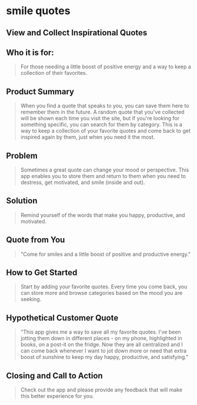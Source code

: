 # smile quotes #

<!-- 
> This material was originally posted [here](http://www.quora.com/What-is-Amazons-approach-to-product-development-and-product-management). It is reproduced here for posterities sake.

There is an approach called "working backwards" that is widely used at Amazon. They work backwards from the customer, rather than starting with an idea for a product and trying to bolt customers onto it. While working backwards can be applied to any specific product decision, using this approach is especially important when developing new products or features.

For new initiatives a product manager typically starts by writing an internal press release announcing the finished product. The target audience for the press release is the new/updated product's customers, which can be retail customers or internal users of a tool or technology. Internal press releases are centered around the customer problem, how current solutions (internal or external) fail, and how the new product will blow away existing solutions.

If the benefits listed don't sound very interesting or exciting to customers, then perhaps they're not (and shouldn't be built). Instead, the product manager should keep iterating on the press release until they've come up with benefits that actually sound like benefits. Iterating on a press release is a lot less expensive than iterating on the product itself (and quicker!).

If the press release is more than a page and a half, it is probably too long. Keep it simple. 3-4 sentences for most paragraphs. Cut out the fat. Don't make it into a spec. You can accompany the press release with a FAQ that answers all of the other business or execution questions so the press release can stay focused on what the customer gets. My rule of thumb is that if the press release is hard to write, then the product is probably going to suck. Keep working at it until the outline for each paragraph flows. 

Oh, and I also like to write press-releases in what I call "Oprah-speak" for mainstream consumer products. Imagine you're sitting on Oprah's couch and have just explained the product to her, and then you listen as she explains it to her audience. That's "Oprah-speak", not "Geek-speak".

Once the project moves into development, the press release can be used as a touchstone; a guiding light. The product team can ask themselves, "Are we building what is in the press release?" If they find they're spending time building things that aren't in the press release (overbuilding), they need to ask themselves why. This keeps product development focused on achieving the customer benefits and not building extraneous stuff that takes longer to build, takes resources to maintain, and doesn't provide real customer benefit (at least not enough to warrant inclusion in the press release).
 -->
 
## View and Collect Inspirational Quotes ##

## Who it is for: ##
  > For those needing a little boost of positive energy and a way to keep a collection of their favorites.

## Product Summary ##
  > When you find a quote that speaks to you, you can save them here to remember them in the future. A random quote that you've collected will be shown each time you visit the site, but if you're looking for something specific, you can search for them by category. This is a way to keep a collection of your favorite quotes and come back to get inspired again by them, just when you need it the most. 

## Problem ##
  > Sometimes a great quote can change your mood or perspective. This app enables you to store them and return to them when you need to destress, get motivated, and smile (inside and out). 

## Solution ##
  > Remind yourself of the words that make you happy, productive, and motivated. 

## Quote from You ##
  > "Come for smiles and a little boost of positive and productive energy."

## How to Get Started ##
  > Start by adding your favorite quotes. Every time you come back, you can store more and browse categories based on the mood you are seeking.

## Hypothetical Customer Quote ##
  > "This app gives me a way to save all my favorite quotes. I've been jotting them down in different places - on my phone, highlighted in books, on a post-it on the fridge. Now they are all centralized and I can come back whenever I want to jot down more or need that extra boost of sunshine to keep my day happy, productive, and satisfying." 

## Closing and Call to Action ##
  > Check out the app and please provide any feedback that will make this better experience for you.
